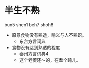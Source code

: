 # 半生不熟
bun5 shen1 beh7 shoh8
+ 原意食物没有熟透，喻义与人不熟识。
  * 东台方言词典
+ 食物没有达到熟透的程度
  * 泰州方言词典4
  - 这个老菱还～的，在煮个盹儿。
